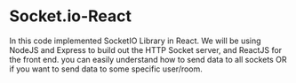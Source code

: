 # Socket.io-React
In this code implemented SocketIO Library in React. We will be using NodeJS and Express to build out the HTTP Socket server, and ReactJS for the front end. you can easily understand how to send data to all sockets OR if you want to send data to some specific user/room.
